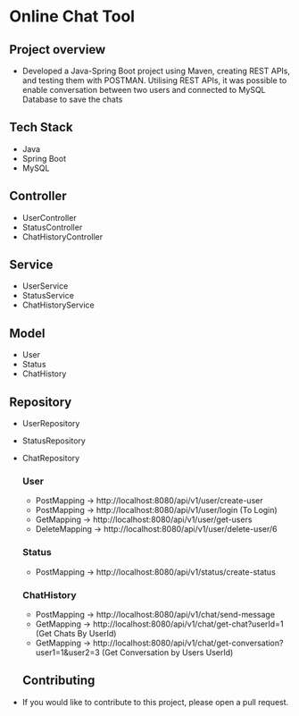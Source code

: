# Online Chat Tool

## Project overview
- Developed a Java-Spring Boot project using Maven, creating REST APIs, and testing them with POSTMAN. Utilising REST APIs, it was possible to enable conversation between two users and connected to MySQL Database to save the chats

## Tech Stack
- Java
- Spring Boot
- MySQL

## Controller
- UserController
- StatusController
- ChatHistoryController

## Service
- UserService
- StatusService
- ChatHistoryService

## Model
- User
- Status
- ChatHistory

## Repository
- UserRepository
- StatusRepository
- ChatRepository


  ### User
  - PostMapping   -> http://localhost:8080/api/v1/user/create-user
  - PostMapping   -> http://localhost:8080/api/v1/user/login (To Login)
  - GetMapping    -> http://localhost:8080/api/v1/user/get-users
  - DeleteMapping -> http://localhost:8080/api/v1/user/delete-user/6 

  ### Status
  - PostMapping   -> http://localhost:8080/api/v1/status/create-status

  ### ChatHistory
  - PostMapping   -> http://localhost:8080/api/v1/chat/send-message
  - GetMapping    -> http://localhost:8080/api/v1/chat/get-chat?userId=1 (Get Chats By UserId)
  - GetMapping    -> http://localhost:8080/api/v1/chat/get-conversation?user1=1&user2=3 (Get Conversation by Users UserId)
  
  ## Contributing
- If you would like to contribute to this project, please open a pull request.
